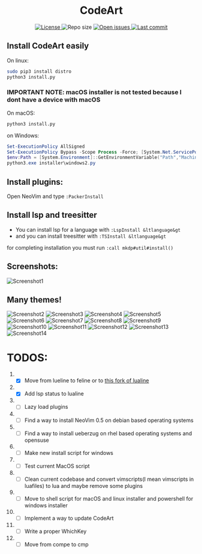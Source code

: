 <h1 align="center">CodeArt</h1>


<div align="center">
  <a href="https://github.com/artart222/CodeArt/blob/main/LICENSE">
    <img src="https://img.shields.io/github/license/artart222/CodeArt?color=important&style=flat-square" alt="License">
  </a>

  <img src="https://img.shields.io/github/repo-size/artart222/CodeArt?style=flat-square" alt="Repo size">

  <!--
  <a href="https://discordapp.com/channels/875388658637754428">
    <img src="https://img.shields.io/discord/875388658637754428?style=flat-square" alt="Discord server">
  </a>
  -->

  <a href="https://github.com/artart222/CodeArt/issues">
    <img src="https://img.shields.io/github/issues/artart222/CodeArt?color=ff0000&style=flat-square" alt="Open issues">
  </a>

  <a href="https://github.com/artart222/CodeArt/pulse">
    <img src="https://img.shields.io/github/last-commit/artart222/CodeArt?color=blueviolet&style=flat-square" alt="Last commit">
  </a>
</div>


## Install CodeArt easily

On linux:
```bash
sudo pip3 install distro
python3 install.py
```

### IMPORTANT NOTE: macOS installer is not tested because I dont have a device with macOS</h3>

On macOS:
```bash
python3 install.py
```

on Windows:
```powershell
Set-ExecutionPolicy AllSigned
Set-ExecutionPolicy Bypass -Scope Process -Force; [System.Net.ServicePointManager]::SecurityProtocol = [System.Net.ServicePointManager]::SecurityProtocol -bor 3072; iex ((New-Object System.Net.WebClient).DownloadString('https://community.chocolatey.org/install.ps1'))
$env:Path = [System.Environment]::GetEnvironmentVariable("Path","Machine") + ";" + [System.Environment]::GetEnvironmentVariable("Path","User") 
python3.exe installer\windows2.py
```

## Install plugins:

Open NeoVim and type `:PackerInstall`

## Install lsp and treesitter

* You can install lsp for a language with `:LspInstall &ltlanguage&gt`
* and you can install treesitter with `:TSInstall &ltlanguage&gt`

for completing installation you must run `:call mkdp#util#install()`


## Screenshots:

![Screenshot1](/utils/media/Screenshot1 "Screenshots1")

## Many themes!

![Screenshot2](/utils/media/Screenshot2.png "Screenshots2")
![Screenshot3](/utils/media/Screenshot3.png "Screenshots3")
![Screenshot4](/utils/media/Screenshot4.png "Screenshots4")
![Screenshot5](/utils/media/Screenshot5.png "Screenshots5")
![Screenshot6](/utils/media/Screenshot6.png "Screenshots6")
![Screenshot7](/utils/media/Screenshot7.png "Screenshots7")
![Screenshot8](/utils/media/Screenshot8.png "Screenshots8")
![Screenshot9](/utils/media/Screenshot9.png "Screenshots9")
![Screenshot10](/utils/media/Screenshot10.png "Screenshots10")
![Screenshot11](/utils/media/Screenshot11.png "Screenshots11")
![Screenshot12](/utils/media/Screenshot12.png "Screenshots12")
![Screenshot13](/utils/media/Screenshot13.png "Screenshots13")
![Screenshot14](/utils/media/Screenshot14.png "Screenshots14")

# TODOS:

1. - [x] Move from lueline to feline or to [this fork of lualine](https://github.com/shadmansaleh/lualine.nvim)
2. - [x] Add lsp status to lualine
3. - [ ] Lazy load plugins
4. - [ ] Find a way to install NeoVim 0.5 on debian based operating systems
5. - [ ] Find a way to install ueberzug on rhel based operating systems and opensuse
6. - [ ] Make new install script for windows
7. - [ ] Test current MacOS script
8. - [ ] Clean current codebase and convert vimscripts(I mean vimscripts in luafiles) to lua and maybe remove some plugins
9. - [ ] Move to shell script for macOS and linux installer and powershell for windows installer
10. - [ ] Implement a way to update CodeArt
11. - [ ] Write a proper WhichKey
12. - [ ] Move from compe to cmp
